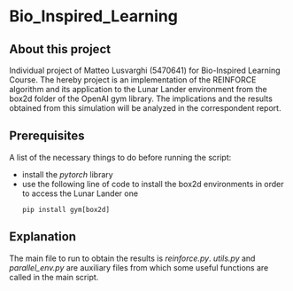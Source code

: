 # Bio_Inspired_Learning

## About this project
Individual project of Matteo Lusvarghi (5470641) for Bio-Inspired Learning Course. 
  The hereby project is an implementation of the REINFORCE algorithm and its application to the Lunar Lander environment
from the box2d folder of the OpenAI gym library. 
  The implications and the results obtained from this simulation will be analyzed in the correspondent report. 

## Prerequisites
A list of the necessary things to do before running the script:
- install the *pytorch* library 
- use the following line of code to install the box2d environments in order to access the Lunar Lander one
  ```
  pip install gym[box2d]
  ```
## Explanation
The main file to run to obtain the results is *reinforce.py*. *utils.py* and *parallel_env.py* are auxiliary files from which some
useful functions are called in the main script.
